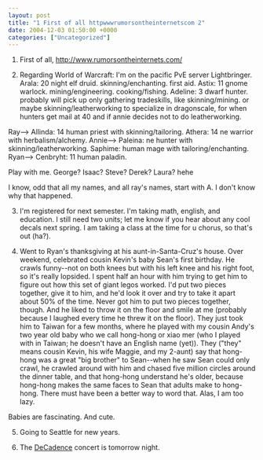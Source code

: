 ```yaml
---
layout: post
title: "1 First of all httpwwwrumorsontheinternetscom 2"
date: 2004-12-03 01:50:00 +0000
categories: ["Uncategorized"]
---
```


1. First of all, http://www.rumorsontheinternets.com/  

2. Regarding World of Warcraft: I'm on the pacific PvE server Lightbringer.
Arala: 20 night elf druid. skinning/enchanting. first aid.
Astix: 11 gnome warlock. mining/engineering. cooking/fishing.
Adeline: 3 dwarf hunter. probably will pick up only gathering tradeskills, like skinning/mining. or maybe skinning/leatherworking to specialize in dragonscale, for when hunters get mail at 40 and if annie decides not to do leatherworking.

Ray--> Allinda: 14 human priest with skinning/tailoring. Athera: 14 ne warrior with herbalism/alchemy.
Annie--> Paleina: ne hunter with skinning/leatherworking. Saphime: human mage with tailoring/enchanting.
Ryan--> Cenbryht: 11 human paladin.

Play with me. George? Isaac? Steve? Derek? Laura? hehe

I know, odd that all my names, and all ray's names, start with A. I don't know why that happened.

3. I'm registered for next semester. I'm taking math, english, and education. I still need two units; let me know if you hear about any cool decals next spring. I am taking a class at the time for u chorus, so that's out (ha?). 

4. Went to Ryan's thanksgiving at his aunt-in-Santa-Cruz's house. Over weekend, celebrated cousin Kevin's baby Sean's first birthday. He crawls funny--not on both knees but with his left knee and his right foot, so it's really lopsided. I spent half an hour with him trying to get him to figure out how this set of giant legos worked. I'd put two pieces together, give it to him, and he'd look it over and try to take it apart about 50% of the time. Never got him to put two pieces together, though. And he liked to throw it on the floor and smile at me (probably because I laughed every time he threw it on the floor). They just took him to Taiwan for a few months, where he played with my cousin Andy's two year old baby who we call hong-hong or xiao mer (who I played with in Taiwan; he doesn't have an English name (yet)). They ("they" means cousin Kevin, his wife Maggie, and my 2-aunt) say that hong-hong was a great "big brother" to Sean--when he saw Sean could only crawl, he crawled around with him and chased five million circles around the dinner table, and that hong-hong understand he's older, because hong-hong makes the same faces to Sean that adults make to hong-hong. There must have been a better way to word that. Alas, I am too lazy.

Babies are fascinating. And cute.

5. Going to Seattle for new years.

6. The [DeCadence](http://decadence.berkeley.edu) concert is tomorrow night.